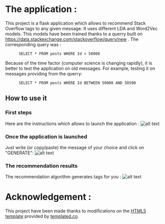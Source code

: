 # The application :

This project is a flask application which allows to recommend Stack Overflow tags to any given message.
It uses different LDA and Word2Vec models.
This models have been trained thanks to a querry built on
https://data.stackexchange.com/stackoverflow/query/new . The corresponding query was :

```
      SELECT * FROM posts WHERE Id < 50000
```
Because of the time factor (computer science is changing rapidly), it is better to test the application on old messages. For example, testing it on messages providing from the querry:

```
      SELECT * FROM posts WHERE Id BETWEEN 50000 AND 50500
```

## How to use it

### First steps

Here are the instructions which allows to launch the application :
![alt text](https://github.com/E-tanok/NLTK_stackoverflow_tags_recommender/blob/master/project_instructions/first_steps.png)


### Once the application is launched

Just write (or copy/paste) the message of your choice and click on "GENERATE":
![alt text](https://github.com/E-tanok/NLTK_stackoverflow_tags_recommender/blob/master/project_instructions/writing_message.png)


### The recommendation results

The recommendation algorithm generates tags for you :
![alt text](https://github.com/E-tanok/NLTK_stackoverflow_tags_recommender/blob/master/project_instructions/results.png)


# Acknowledgement :

This project have been made thanks to modifications on the [HTML5 template](https://templated.co/hielo) provided by [templated.co](https://templated.co/).
